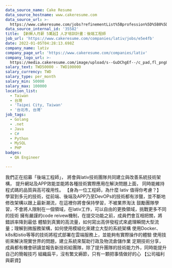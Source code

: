```yaml
---
data_source_name: Cake Resume
data_source_hostname: www.cakeresume.com
data_source_url: >-
  https://www.cakeresume.com/jobs?refinementList%5Bprofession%5D%5B0%5D=engineering_qa-engineer&refinementList%5Bsalary_type%5D=per_month&refinementList%5Bsalary_currency%5D=TWD&range%5Bsalary_range%5D%5Bmax%5D=600000
data_source_internal_id: '35582'
title: 【新鮮人月薪 5萬起】人才培訓計畫：後端工程師
job_url: 'https://www.cakeresume.com/companies/lativ/jobs/e5e4fb'
date: 2022-01-05T04:28:13.698Z
company_name: lativ
company_page_url: 'https://www.cakeresume.com/companies/lativ'
company_logo_url: >-
  https://media.cakeresume.com/image/upload/s--GuDChgEf--/c_pad,fl_png8,h_200,w_200/v1536142136/page__logo_1482125643.png
salary_text: TWD50000 - TWD100000
salary_currency: TWD
salary_type: per_month
salary_min: 50000
salary_max: 100000
location_list:
  - Taiwan
  - 台灣
  - 'Taipei City, Taiwan'
  - '台北市, 台灣'
job_tags:
  - Golang
  - .net
  - Java
  - C#
  - Python
  - MySQL
  - PHP
badges:
  - QA Engineer

---
```


我們正在招募「後端工程師」， 將會與lativ技術團隊共同建立與改善系統技術架構， 提升網站及APP效能並能將各種技術實際應用在解決問題上面， 同時能維持程式碼的品質與高可複用性。 【身為一位工程師，為什麼 lativ 值得你考慮？】 學習到多元的技術，從前端、後端及APP乃至DevOPs的技術都有涉獵，並不斷地修改架構以跟上最新潮流，在這裡你將會保持學習，不被業界淘汰 鼓勵團隊學習，不會將人限制在一個領域，在lativ工作，可以自由的更換領域，挑戰更多不同的技術 擁有嚴謹的code reivew機制，在提交功能之前，成員們會互相把關，將錯誤率降到最低 體驗到真實的高流量，如何寫出高併發程式來處理瞬間大型流量；理解到微服務架構，如何使用模組化來建立大型的系統架構 使用Docker、k8s和istio等等的技術將程式部署在雲端服務上，並能夠有實際操作的體驗 使用技術來解決現實世界的問題，建立系統來幫助行政及物流倉儲作業 定期技術分享，成員都有機會研讀並報告新技術給團隊，除了提升團隊的技術能力外，同時能提升自己的簡報技巧 組織扁平，沒有繁文縟節，只有一顆把事情做好的心 【公司福利與薪資】 